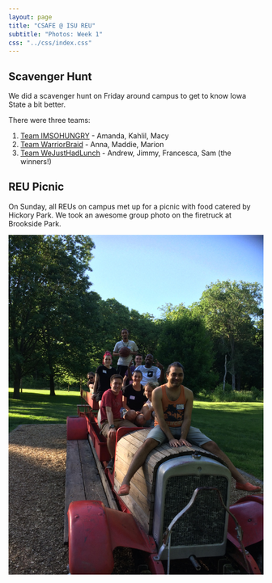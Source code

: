 ```yaml
---
layout: page
title: "CSAFE @ ISU REU"
subtitle: "Photos: Week 1"
css: "../css/index.css"
---
```


## Scavenger Hunt

We did a scavenger hunt on Friday around campus to get to know Iowa State a bit better. 

There were three teams:

1. [Team IMSOHUNGRY](sh/ish/ishphotos.html) - Amanda, Kahlil, Macy
2. [Team WarriorBraid](sh/wb/wbphotos.html) - Anna, Maddie, Marion
3. [Team WeJustHadLunch](sh/wjhl/wjhlphotos.html) - Andrew, Jimmy, Francesca, Sam (the winners!)

## REU Picnic

On Sunday, all REUs on campus met up for a picnic with food catered by Hickory Park. We took an awesome group photo on the firetruck at Brookside Park. 

![](firetruck.jpg)


<!--- 
<script type="text/javascript"
	src="http://slideshow.triptracker.net/slide.js"></script>
<script type="text/javascript">
  var viewer = new PhotoViewer();
  viewer.add('/sh/ish/Bird_is_the_word.jpeg');
  viewer.add('/sh/ish/Bowling_for_Clues.jpeg');
  viewer.add('/sh/ish/Farmhouse_Aesthetic.jpeg');
  viewer.add('/sh/ish/Farmhouse_Aesthetic.jpeg');
</script>
<a href="javascript:void(viewer.show(0))">Slideshow</a>

<div class="slider fade">
					
<div><div class="image"><img src="sh/ish/Bird_is_the_word.jpeg" alt="Team IMSOHUNGRY at Lake Laverne"></div></div>	
<div><div class="image"><img src="sh/ish/Bowling_for_Clues.jpeg" alt="Team IMSOHUNGRY outside the MU bowling alley"></div></div>	
<div><div class="image"><img src="sh/ish/Farmhouse_Aesthetic.jpeg" alt="Team IMSOHUNGRY by the farmhouse"></div></div>
<div><div class="image"><img src="sh/ish/Mystery_Art_12.jpeg" alt="Team IMSOHUNGRY by some campus art"></div></div>
</div>
